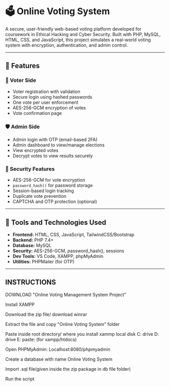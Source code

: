 # 🗳️ Online Voting System

A secure, user-friendly web-based voting platform developed for coursework in Ethical Hacking and Cyber Security. Built with PHP, MySQL, HTML, CSS, and JavaScript, this project simulates a real-world voting system with encryption, authentication, and admin control.

---

## 📌 Features

### 👥 Voter Side
- Voter registration with validation
- Secure login using hashed passwords
- One vote per user enforcement
- AES-256-GCM encryption of votes
- Vote confirmation page

### 🛡️ Admin Side
- Admin login with OTP (email-based 2FA)
- Admin dashboard to view/manage elections
- View encrypted votes
- Decrypt votes to view results securely

### 🔐 Security Features
- AES-256-GCM for vote encryption
- `password_hash()` for password storage
- Session-based login tracking
- Duplicate vote prevention
- CAPTCHA and OTP protection (optional)

---

## 🧰 Tools and Technologies Used

- **Frontend:** HTML, CSS, JavaScript, TailwindCSS/Bootstrap
- **Backend:** PHP 7.4+
- **Database:** MySQL
- **Security:** AES-256-GCM, password_hash(), sessions
- **Dev Tools:** VS Code, XAMPP, phpMyAdmin
- **Utilities:** PHPMailer (for OTP)

---
## INSTRUCTIONS

DOWNLOAD "Online Voting Management System Project"

Install XAMPP

Download the zip file/ download winrar

Extract the file and copy "Online Voting System" folder

Paste inside root directory/ where you install xammp local disk C: drive D: drive E: paste: (for xampp/htdocs)

Open PHPMyAdmin: Localhost:8080/phpmyadmin

Create a database with name Online Voting System

Import .sql file(given inside the zip package in db file folder)

Run the script


